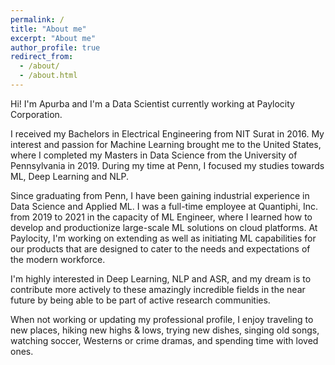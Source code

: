 ```yaml
---
permalink: /
title: "About me"
excerpt: "About me"
author_profile: true
redirect_from: 
  - /about/
  - /about.html
---
```


Hi! I'm Apurba and I'm a Data Scientist currently working at Paylocity Corporation.

I received my Bachelors in Electrical Engineering from NIT Surat in 2016. My interest and passion for Machine Learning brought me to the United States, where I completed my Masters in Data Science from the University of Pennsylvania in 2019. During my time at Penn, I focused my studies towards ML, Deep Learning and NLP.

Since graduating from Penn, I have been gaining industrial experience in Data Science and Applied ML. I was a full-time employee at Quantiphi, Inc. from 2019 to 2021 in the capacity of ML Engineer, where I learned how to develop and productionize large-scale ML solutions on cloud platforms. At Paylocity, I'm working on extending as well as initiating ML capabilities for our products that are designed to cater to the needs and expectations of the modern workforce.

I'm highly interested in Deep Learning, NLP and ASR, and my dream is to contribute more actively to these amazingly incredible fields in the near future by being able to be part of active research communities.

When not working or updating my professional profile, I enjoy traveling to new places, hiking new highs & lows, trying new dishes, singing old songs, watching soccer, Westerns or crime dramas, and spending time with loved ones.

